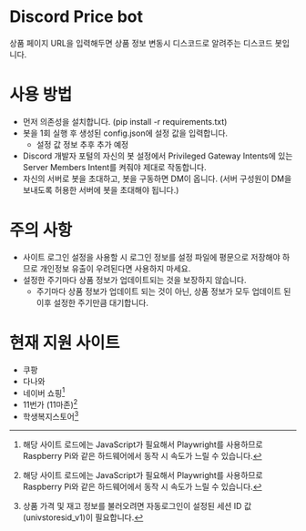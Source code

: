 # Discord Price bot
상품 페이지 URL을 입력해두면 상품 정보 변동시 디스코드로 알려주는 디스코드 봇입니다.

# 사용 방법
* 먼저 의존성을 설치합니다. (pip install -r requirements.txt)
* 봇을 1회 실행 후 생성된 config.json에 설정 값을 입력합니다.
  - 설정 값 정보 추후 추가 예정
* Discord 개발자 포털의 자신의 봇 설정에서 Privileged Gateway Intents에 있는 Server Members Intent를 켜줘야 제대로 작동합니다.
* 자신의 서버로 봇을 초대하고, 봇을 구동하면 DM이 옵니다. (서버 구성원이 DM을 보내도록 허용한 서버에 봇을 초대해야 됩니다.)

# 주의 사항
* 사이트 로그인 설정을 사용할 시 로그인 정보를 설정 파일에 평문으로 저장해야 하므로 개인정보 유출이 우려된다면 사용하지 마세요.
* 설정한 주기마다 상품 정보가 업데이트되는 것을 보장하지 않습니다.
  - 주기마다 상품 정보가 업데이트 되는 것이 아닌, 상품 정보가 모두 업데이트 된 이후 설정한 주기만큼 대기합니다.

# 현재 지원 사이트
* 쿠팡
* 다나와
* 네이버 쇼핑[^1]
* 11번가 (11마존)[^1]
* 학생복지스토어[^2]

[^1]: 해당 사이트 로드에는 JavaScript가 필요해서 Playwright를 사용하므로 Raspberry Pi와 같은 하드웨어에서 동작 시 속도가 느릴 수 있습니다.
[^2]: 상품 가격 및 재고 정보를 불러오려면 자동로그인이 설정된 세션 ID 값 (univstoresid_v1)이 필요합니다.

